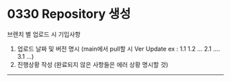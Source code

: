 # 0330 Repository 생성

브렌치 별 업로드 시 기입사항

1. 업로드 날짜 및 버전 명시 (main에서 pull할 시 Ver Update ex : 1.1 1.2 ... 2.1 .... 3.1 ...)
2. 진행상황 작성 (완료되지 않은 사항들은 에러 상황 명시할 것)

<hr>
